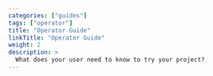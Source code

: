 ```yaml
---
categories: ["guides"]
tags: ["operator"]
title: "Operator Guide"
linkTitle: "Operator Guide"
weight: 2
description: >
  What does your user need to know to try your project?
---
```

